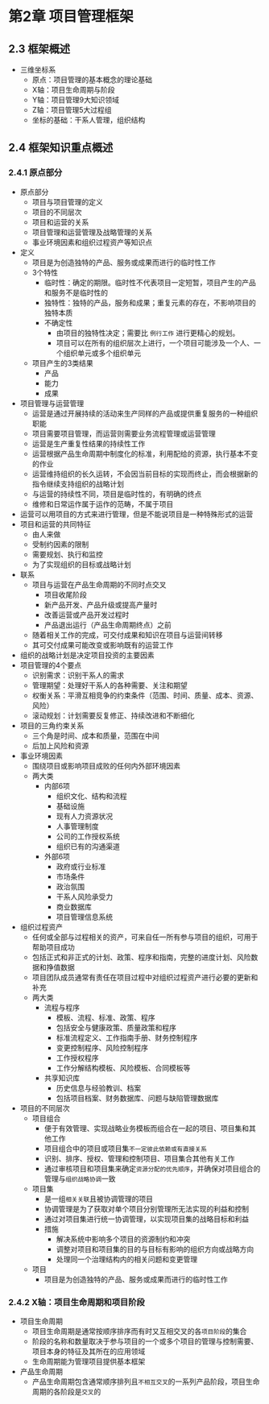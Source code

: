 

# 第2章 项目管理框架


## 2.3 框架概述

* 三维坐标系
  * 原点：项目管理的基本概念的理论基础
  * X轴：项目生命周期与阶段
  * Y轴：项目管理9大知识领域
  * Z轴：项目管理5大过程组
  * 坐标的基础：干系人管理，组织结构

## 2.4 框架知识重点概述

### 2.4.1 原点部分

* 原点部分
  * 项目与项目管理的定义
  * 项目的不同层次
  * 项目和运营的关系
  * 项目管理和运营管理及战略管理的关系
  * 事业环境因素和组织过程资产等知识点
* 定义
  * 项目是为创造独特的产品、服务或成果而进行的临时性工作
  * 3个特性
    * 临时性：确定的期限。临时性不代表项目一定短暂，项目产生的产品和服务不是临时性的
    * 独特性：独特的产品，服务和成果；重复元素的存在，不影响项目的独特本质
    * 不确定性
      * 由项目的独特性决定；需要比 `例行工作` 进行更精心的规划。
      * 项目可以在所有的组织层次上进行，一个项目可能涉及一个人、一个组织单元或多个组织单元
  * 项目产生的3类结果
    * 产品
    * 能力
    * 成果
* 项目管理与运营管理
  * 运营是通过开展持续的活动来生产同样的产品或提供重复服务的一种组织职能
  * 项目需要项目管理，而运营则需要业务流程管理或运营管理
  * 运营是生产重复性结果的持续性工作
  * 运营根据产品生命周期中制度化的标准，利用配给的资源，执行基本不变的作业
  * 运营维持组织的长久运转，不会因当前目标的实现而终止，而会根据新的指令继续支持组织的战略计划
  * 与运营的持续性不同，项目是临时性的，有明确的终点
  * 维修和日常运作属于运作的范畴，不属于项目
* 运营可以用项目的方式来进行管理，但是不能说项目是一种特殊形式的运营
* 项目和运营的共同特征
  * 由人来做
  * 受制约因素的限制
  * 需要规划、执行和监控
  * 为了实现组织的目标或战略计划
* 联系
  * 项目与运营在产品生命周期的不同时点交叉
    * 项目收尾阶段
    * 新产品开发、产品升级或提高产量时
    * 改善运营或产品开发过程时
    * 产品退出运行（产品生命周期终点）之前
  * 随着相关工作的完成，可交付成果和知识在项目与运营间转移
  * 其可交付成果可能改变或影响既有的运营工作
* 组织的战略计划是决定项目投资的主要因素
* 项目管理的4个要点
  * 识别需求：识别干系人的需求
  * 管理期望：处理好干系人的各种需要、关注和期望
  * 权衡关系：平滑互相竞争的约束条件（范围、时间、质量、成本、资源、风险）
  * 滚动规划：计划需要反复修正、持续改进和不断细化
* 项目的三角约束关系
  * 三个角是时间、成本和质量，范围在中间
  * 后加上风险和资源
* 事业环境因素
  * 围绕项目或影响项目成败的任何内外部环境因素
  * 两大类
    * 内部6项
      * 组织文化、结构和流程
      * 基础设施
      * 现有人力资源状况
      * 人事管理制度
      * 公司的工作授权系统
      * 组织已有的沟通渠道
    * 外部6项
      * 政府或行业标准
      * 市场条件
      * 政治氛围
      * 干系人风险承受力
      * 商业数据库
      * 项目管理信息系统
* 组织过程资产
  * 任何或全部与过程相关的资产，可来自任一所有参与项目的组织，可用于帮助项目成功
  * 包括正式和非正式的计划、政策、程序和指南，完整的进度计划、风险数据和挣值数据
  * 项目团队成员通常有责任在项目过程中对组织过程资产进行必要的更新和补充
  * 两大类
    * 流程与程序
      * 模板、流程、标准、政策、程序
      * 包括安全与健康政策、质量政策和程序
      * 标准流程定义、工作指南手册、财务控制程序
      * 变更控制程序、风险控制程序
      * 工作授权程序
      * 工作分解结构模板、风险模板、合同模板等
    * 共享知识库
      * 历史信息与经验教训、档案
      * 包括项目档案、财务数据库、问题与缺陷管理数据库
* 项目的不同层次
  * 项目组合
    * 便于有效管理、实现战略业务模板而组合在一起的项目、项目集和其他工作
    * 项目组合中的项目或项目集`不一定彼此依赖或有直接关系`
    * 识别、排序、授权、管理和控制项目、项目集合其他有关工作
    * 通过审核项目和项目集来确定`资源分配的优先顺序`，并确保对项目组合的管理与`组织战略协调`一致
  * 项目集
    * 是一组`相关关联`且被协调管理的项目
    * 协调管理是为了获取对单个项目分别管理所无法实现的利益和控制
    * 通过对项目集进行统一协调管理，以实现项目集的战略目标和利益
    * 措施
      * 解决系统中影响多个项目的资源制约和冲突
      * 调整对项目和项目集的目的与目标有影响的组织方向或战略方向
      * 处理同一个治理结构内的相关问题和变更管理
  * 项目
    * 项目是为创造独特的产品、服务或成果而进行的临时性工作

### 2.4.2 X轴：项目生命周期和项目阶段

* 项目生命周期
  * 项目生命周期是通常按顺序排序而有时又互相交叉的各`项目阶段`的集合
  * 阶段的名称和数量取决于参与项目的一个或多个项目的管理与控制需要、项目本身的特征及其所在的应用领域
  * 生命周期能为管理项目提供基本框架
* 产品生命周期
  * 产品生命周期包含通常顺序排列且`不相互交叉`的一系列产品阶段，项目生命周期的各阶段是`交叉`的